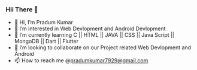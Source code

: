 ### Hii There :wave:
- 👋 Hi, I’m Pradum Kumar
- 👀 I’m interested in Web Devlopment and Android Devlopment
- 🌱 I’m currently learning C || HTML || JAVA || CSS || Java Script || MongoDB || Dart || Flutter  
- 💞️ I’m looking to collaborate on our Project related Web Devlopment and Android
- 📫 How to reach me @pradumkumar7929@gmail.com

<!---
pradumkumar01/pradumkumar01 is a ✨ special ✨ repository because its `README.md` (this file) appears on your GitHub profile.
You can click the Preview link to take a look at your changes.
--->
